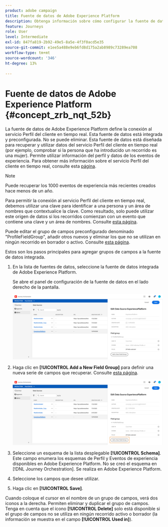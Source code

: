 ```yaml
---
product: adobe campaign
title: Fuente de datos de Adobe Experience Platform
description: Obtenga información sobre cómo configurar la fuente de datos de Adobe Experience Platform
feature: Journeys
role: User
level: Intermediate
exl-id: 847fa819-2b92-49e5-8a5e-4f3f0acd5e35
source-git-commit: e1ee5a488e9eb6fd8d175a2ab8989c73289ea708
workflow-type: tm+mt
source-wordcount: '346'
ht-degree: 13%

---
```


# Fuente de datos de Adobe Experience Platform {#concept_zrb_nqt_52b}

La fuente de datos de Adobe Experience Platform define la conexión al servicio Perfil del cliente en tiempo real. Esta fuente de datos está integrada y preconfigurada. No se puede eliminar. Esta fuente de datos está diseñada para recuperar y utilizar datos del servicio Perfil del cliente en tiempo real (por ejemplo, comprobar si la persona que ha introducido un recorrido es una mujer). Permite utilizar información del perfil y datos de los eventos de experiencia. Para obtener más información sobre el servicio Perfil del cliente en tiempo real, consulte esta [página](https://experienceleague.adobe.com/docs/experience-platform/profile/home.html?lang=es).

>[!NOTE]
>
>Puede recuperar los 1000 eventos de experiencia más recientes creados hace menos de un año.

Para permitir la conexión al servicio Perfil del cliente en tiempo real, debemos utilizar una clave para identificar a una persona y un área de nombres que contextualice la clave. Como resultado, solo puede utilizar este origen de datos si los recorridos comienzan con un evento que contiene una clave y un área de nombres. Consulte [esta página](../building-journeys/journey.md).

Puede editar el grupo de campos preconfigurado denominado &quot;ProfileFieldGroup&quot;, añadir otros nuevos y eliminar los que no se utilizan en ningún recorrido en borrador o activo. Consulte [esta página](../datasource/field-groups.md).

Estos son los pasos principales para agregar grupos de campos a la fuente de datos integrada.

1. En la lista de fuentes de datos, seleccione la fuente de datos integrada de Adobe Experience Platform.

   Se abre el panel de configuración de la fuente de datos en el lado derecho de la pantalla.

   ![](../assets/journey23.png)

1. Haga clic en **[!UICONTROL Add a New Field Group]** para definir una nueva serie de campos que recuperar. Consulte [esta página](../datasource/field-groups.md).

   ![](../assets/journey24.png)

1. Seleccione un esquema de la lista desplegable **[!UICONTROL Schema]**. Este campo enumera los esquemas de Perfil y Eventos de experiencia disponibles en Adobe Experience Platform. No se creó el esquema en [!DNL Journey Orchestration]. Se realiza en Adobe Experience Platform.
1. Seleccione los campos que desee utilizar.
1. Haga clic en **[!UICONTROL Save]**.

Cuando coloque el cursor en el nombre de un grupo de campos, verá dos iconos a la derecha. Permiten eliminar y duplicar el grupo de campos. Tenga en cuenta que el icono **[!UICONTROL Delete]** solo está disponible si el grupo de campos no se utiliza en ningún recorrido activo o borrador (la información se muestra en el campo **[!UICONTROL Used in]**).
